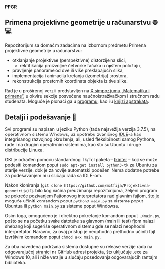 #### PPGR

## Primena projektivne geometrije u računarstvu :globe_with_meridians::computer:
Repozitorijum sa domaćim zadacima na izbornom predmetu Primena projektivne geometrije u računarstvu:
* otklanjanje projektivne (perspektivne) distorzije na slici,
  * rektifikacija proizvoljne četvorke tačaka u opštem položaju,
* pravljenje panorame od dve ili više preklapajućih slika,
* implementacija i animacija kretanja (izometrija) prostora,
* rekonstrukcija prostornih koordinata objekta iz dve slike.

Rad je u proširenoj verziji predstavljen na [X simpozijumu „Matematika i primene“](https://alas.matf.bg.ac.rs/~konferencija/2019/), u okviru sekcije posvećene naučnoistraživačkom i stručnom radu studenata. Moguće je pronaći ga u [programu](https://alas.matf.bg.ac.rs/~konferencija/Program2019.pdf), kao i u [knjizi apstrakata](https://alas.matf.bg.ac.rs/~konferencija/KNJIGA_APSTRAKATA_2019.pdf).

## Detalji i podešavanje :memo:
Svi programi su napisani u jeziku Python (tada najsvežija verzija 3.7.5), na operativnom sistemu Windows, uz upotrebu zvaničnog [IDLE](https://docs.python.org/3/library/idle.html)-a kao integrisanog razvojnog okruženja, ali, usled fleksibilnosti samog Pythona, rade i na drugim operativnim sistemima, kao što su Ubuntu i druge distribucije Linuxa.

GKI je odrađen pomoću standardnog Tk/Tcl paketa – [tkinter](https://docs.python.org/3/library/tkinter.html) – koji se može podesiti komandom poput `sudo apt-get install python3-tk` za Ubuntu za starije verzije, dok je za novije automatski podešen. Nema dodatne potrebe za podešavanjem ni u slučaju rada sa IDLE-om.

Nakon kloniranja (`git clone https://github.com/matfija/Projektivna-geometrija`) tj. bilo kog načina preuzimanja repozitorijuma, željeni program se pokreće pozivanjem Pajtonovog interpretatora nad glavnim fajlom, što je moguće učiniti komandom poput `python3 main.py` za sisteme poput Ubuntua ili `python main.py` za sisteme poput Windowsa.

Osim toga, omogućeno je i direktno pokretanje komandom poput `./main.py`, pošto se na početku svake datoteke sa glavnom (main ili test) fjom nalazi shebang koji sugeriše operativnom sistemu gde se nalazi neophodni interpretator. Naravno, za ovaj pristup je neophodno prethodno učiniti fajl izvršivim komandom poput `chmod u+x main.py`.

Za oba navedena podržana sistema dostupne su release verzije rada na odgovarajućoj [stranici](https://github.com/matfija/Projektivna-geometrija/releases) na GitHub adresi projekta, što uključuje .exe za Windows 10, ali i niže verzije u slučaju posedovanja odgovarajućih rantajm biblioteka.
